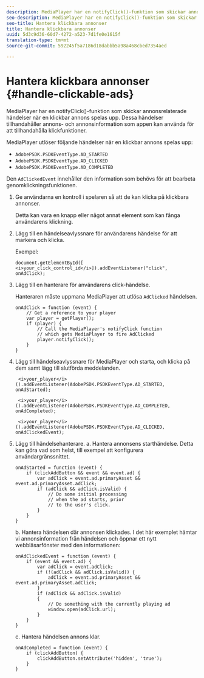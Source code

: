 ```yaml
---
description: MediaPlayer har en notifyClick()-funktion som skickar annonsrelaterade händelser när en klickbar annons spelas upp. Dessa händelser tillhandahåller annons- och annonsinformation som appen kan använda för att tillhandahålla klickfunktioner.
seo-description: MediaPlayer har en notifyClick()-funktion som skickar annonsrelaterade händelser när en klickbar annons spelas upp. Dessa händelser tillhandahåller annons- och annonsinformation som appen kan använda för att tillhandahålla klickfunktioner.
seo-title: Hantera klickbara annonser
title: Hantera klickbara annonser
uuid: 5d3c9d36-60d7-4272-a523-7d1fe0e1615f
translation-type: tm+mt
source-git-commit: 592245f5a7186d18dabbb5a98a468cbed7354aed

---
```



# Hantera klickbara annonser {#handle-clickable-ads}

MediaPlayer har en notifyClick()-funktion som skickar annonsrelaterade händelser när en klickbar annons spelas upp. Dessa händelser tillhandahåller annons- och annonsinformation som appen kan använda för att tillhandahålla klickfunktioner.

MediaPlayer utlöser följande händelser när en klickbar annons spelas upp:

* `AdobePSDK.PSDKEventType.AD_STARTED`
* `AdobePSDK.PSDKEventType.AD_CLICKED`
* `AdobePSDK.PSDKEventType.AD_COMPLETED`

Den `AdClickedEvent` innehåller den information som behövs för att bearbeta genomklickningsfunktionen.

1. Ge användarna en kontroll i spelaren så att de kan klicka på klickbara annonser.

   Detta kan vara en knapp eller något annat element som kan fånga användarens klickning.
1. Lägg till en händelseavlyssnare för användarens händelse för att markera och klicka.

   Exempel:

   ```
   document.getElementById([ 
   <i>your_click_control_id</i>]).addEventListener("click", onAdClick);
   ```

1. Lägg till en hanterare för användarens click-händelse.

   Hanteraren måste uppmana MediaPlayer att utlösa `AdClicked` händelsen.

   ```
   onAdClick = function (event) { 
       // Get a reference to your player 
       var player = getPlayer(); 
       if (player) { 
           // Call the MediaPlayer's notifyClick function 
           // which gets MediaPlayer to fire AdClicked 
           player.notifyClick(); 
       } 
   } 
   ```

1. Lägg till händelseavlyssnare för MediaPlayer och starta, och klicka på dem samt lägg till slutförda meddelanden.

   ```
    <i>your_player</i>().addEventListener(AdobePSDK.PSDKEventType.AD_STARTED, onAdStarted); 
   
    <i>your_player</i>().addEventListener(AdobePSDK.PSDKEventType.AD_COMPLETED, onAdCompleted);
   
    <i>your_player</i>().addEventListener(AdobePSDK.PSDKEventType.AD_CLICKED, onAdClickedEvent);
   ```

1. Lägg till händelsehanterare.
a. Hantera annonsens starthändelse.
Detta kan göra vad som helst, till exempel att konfigurera användargränssnittet.

   ```
   onAdStarted = function (event) { 
       if (clickAddButton && event && event.ad) { 
           var adClick = event.ad.primaryAsset && event.ad.primaryAsset.adClick; 
           if (adClick && adClick.isValid) { 
               // Do some initial processing  
               // when the ad starts, prior 
               // to the user's click. 
           } 
       } 
   }
   ```

   b. Hantera händelsen där annonsen klickades.
I det här exemplet hämtar vi annonsinformation från händelsen och öppnar ett nytt webbläsarfönster med den informationen:

   ```
   onAdClickedEvent = function (event) { 
       if (event && event.ad) { 
           var adClick = event.adClick; 
           if (!(adClick && adClick.isValid)) { 
               adClick = event.ad.primaryAsset && event.ad.primaryAsset.adClick; 
           } 
           if (adClick && adClick.isValid) 
           { 
               // Do something with the currently playing ad 
               window.open(adClick.url); 
           } 
       } 
   }
   ```

   c. Hantera händelsen annons klar.

   ```
   onAdCompleted = function (event) { 
       if (clickAddButton) { 
           clickAddButton.setAttribute('hidden', 'true'); 
       } 
   }
   ```
